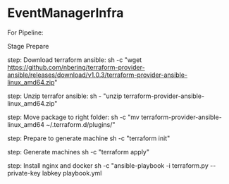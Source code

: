 # EventManagerInfra

For Pipeline:

Stage Prepare

step: Download terraform ansible:
sh -c "wget https://github.com/nbering/terraform-provider-ansible/releases/download/v1.0.3/terraform-provider-ansible-linux_amd64.zip"

step: Unzip terrafor ansible:
sh - "unzip terraform-provider-ansible-linux_amd64.zip"

step: Move package to right folder:
sh -c "mv terraform-provider-ansible-linux_amd64 ~/.terraform.d/plugins/"

step: Prepare to generate machine
sh -c "terraform init"

step: Generate machines
sh -c "terraform apply"

step: Install nginx and docker
sh -c "ansible-playbook -i terraform.py --private-key labkey playbook.yml
